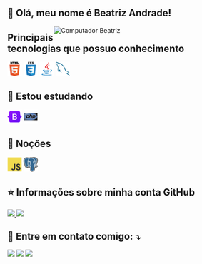 ## 💜 Olá, meu nome é <strong> Beatriz Andrade!</strong>

<img src="https://raw.githubusercontent.com/MicaelliMedeiros/micaellimedeiros/master/image/computer-illustration.png" min-width="400px" max-width="400px" width="400px" align="right" alt="Computador Beatriz">


 ##  Principais tecnologias que possuo conhecimento
<div>
  <img height="32" src="https://raw.githubusercontent.com/github/explore/80688e429a7d4ef2fca1e82350fe8e3517d3494d/topics/html/html.png" alt="HTML5"/>
  <img height="32" src="https://raw.githubusercontent.com/github/explore/80688e429a7d4ef2fca1e82350fe8e3517d3494d/topics/css/css.png" alt="CSS"/>
  <img height="32" src="https://raw.githubusercontent.com/devicons/devicon/master/icons/java/java-original.svg"> 
  <img height="32" src="https://raw.githubusercontent.com/devicons/devicon/master/icons/mysql/mysql-original.svg"> 
  </div>
  
 ## 🚀 Estou estudando  
   <div>
   <img height="32" src="https://raw.githubusercontent.com/devicons/devicon/master/icons/bootstrap/bootstrap-original.svg">
   <img height="32" src="https://raw.githubusercontent.com/devicons/devicon/master/icons/php/php-original.svg">
 </div>
  
   ## 🚀 Noções
   <div>
     <img height="32" src="https://raw.githubusercontent.com/devicons/devicon/master/icons/javascript/javascript-original.svg"> 
     <img height="32"src="https://raw.githubusercontent.com/github/explore/80688e429a7d4ef2fca1e82350fe8e3517d3494d/topics/postgresql/postgresql.png"/>
 </div>


 
 ## ⭐ Informações sobre minha conta GitHub

<div>
  <a href="https://github.com/beatriz-andrade09">
  <img height="180em"  src="https://github-readme-stats.vercel.app/api/top-langs/?username=beatriz-andrade09&layout=compact&langs_count=7&theme=dracula"/>
  <img height="180em"  src="https://github-readme-stats.vercel.app/api?username=beatriz-andrade09&show_icons=true&theme=dracula&include_all_commits=true&count_private=true"/>
  </a>
</div>

  ## 💌 Entre em contato comigo: ⤵️

  <p >
  <a href="https://mail.google.com/mail/u/0/fs=1&tf=cm&source=mailto&to=Beatrizandrade1032@gmail.com"  target="_blank"  alt="Gmail">
  <img src="https://img.shields.io/badge/-Gmail-FF0000?style=flat-square&labelColor=FF0000&logo=gmail&logoColor=white" /></a>
 
  <a href="https://www.linkedin.com/in/beatriz-andrade-09478515b/" target="_blank" alt="Linkedin">
  <img src="https://img.shields.io/badge/-Linkedin-0e76a8?style=flat-square&logo=Linkedin&logoColor=white" /></a>

  <a href="https://api.whatsapp.com/send?phone=5579988788904" target="_blank" alt="WhatsApp">
  <img src="https://img.shields.io/badge/-WhatsApp-25d366?style=flat-square&labelColor=25d366&logo=whatsapp&logoColor=white"/></a>
</p>

